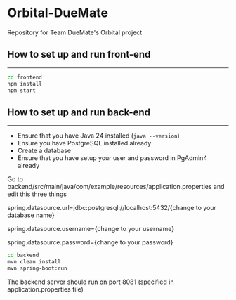 # Orbital-DueMate
Repository for Team DueMate's Orbital project


## How to set up and run front-end
---

```bash
cd frontend
npm install
npm start
```

## How to set up and run back-end
---
- Ensure that you have Java 24 installed (```java --version```)
- Ensure you have PostgreSQL installed already
- Create a database
- Ensure that you have setup your user and password in PgAdmin4 already

Go to backend/src/main/java/com/example/resources/application.properties and edit this three things

spring.datasource.url=jdbc:postgresql://localhost:5432/{change to your database name}

spring.datasource.username={change to your username}

spring.datasource.password={change to your password}

```bash
cd backend
mvn clean install
mvn spring-boot:run
```

The backend server should run on port 8081 (specified in application.properties file)

